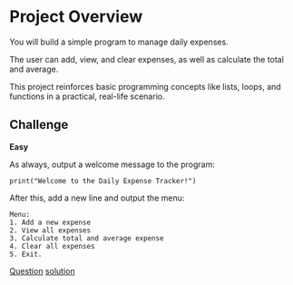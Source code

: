 # Project Overview

You will build a simple program to manage daily expenses.

The user can add, view, and clear expenses, as well as calculate the total and average.

This project reinforces basic programming concepts like lists, loops, and functions in a practical, real-life scenario.

## Challenge

**Easy**

As always, output a welcome message to the program:

`print("Welcome to the Daily Expense Tracker!")`

After this, add a new line and output the menu:

```
Menu:
1. Add a new expense
2. View all expenses
3. Calculate total and average expense
4. Clear all expenses
5. Exit.
```

[Question](q.py) [solution](solution.py)





